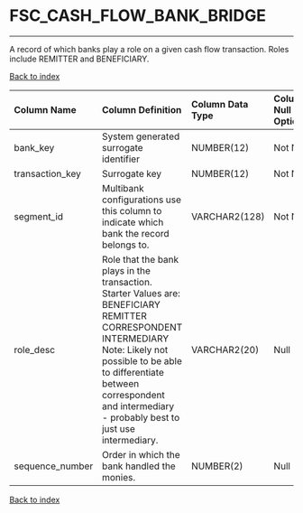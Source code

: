 # **FSC_CASH_FLOW_BANK_BRIDGE**

---

A record of which banks play a role on a given cash flow transaction.  Roles include REMITTER and BENEFICIARY.

[Back to index](./index.md)

| Column Name     | Column Definition                                                                                                                                                                                                                                       | Column Data Type   | Column Null Option   | PK   | FK   |
|:----------------|:--------------------------------------------------------------------------------------------------------------------------------------------------------------------------------------------------------------------------------------------------------|:-------------------|:---------------------|:-----|:-----|
| bank_key        | System generated surrogate identifier                                                                                                                                                                                                                   | NUMBER(12)         | Not Null             | No   | Yes  |
| transaction_key | Surrogate key                                                                                                                                                                                                                                           | NUMBER(12)         | Not Null             | No   | Yes  |
| segment_id      | Multibank configurations use this column to indicate which bank the record belongs to.                                                                                                                                                                  | VARCHAR2(128)      | Not Null             | No   | Yes  |
| role_desc       | Role that the bank plays in the transaction. Starter Values are: BENEFICIARY REMITTER CORRESPONDENT INTERMEDIARY Note: Likely not possible to be able to differentiate between correspondent and intermediary - probably best to just use intermediary. | VARCHAR2(20)       | Null                 | No   | No   |
| sequence_number | Order in which the bank handled the monies.                                                                                                                                                                                                             | NUMBER(2)          | Null                 | No   | No   |

[Back to index](./index.md)
